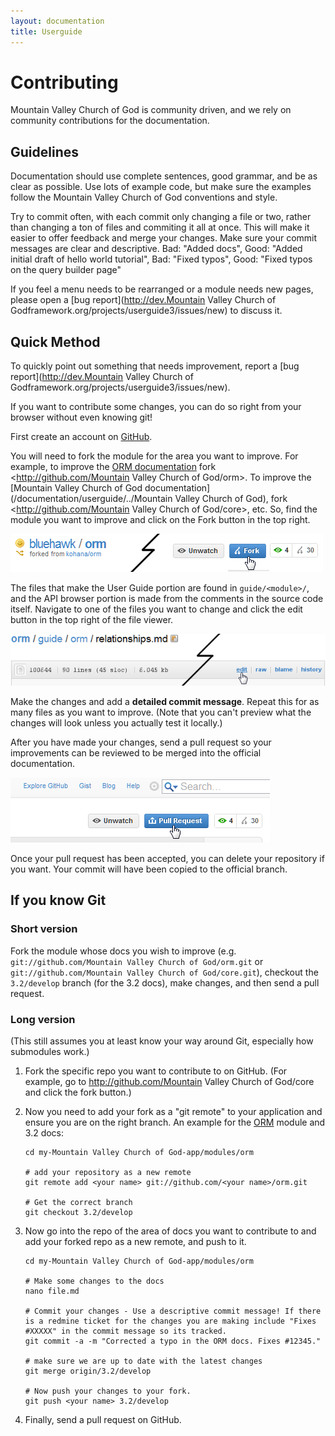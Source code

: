 ```yaml
---
layout: documentation
title: Userguide
---
```

# Contributing

Mountain Valley Church of God is community driven, and we rely on community contributions for the documentation.

## Guidelines

Documentation should use complete sentences, good grammar, and be as clear as possible.  Use lots of example code, but make sure the examples follow the Mountain Valley Church of God conventions and style.

Try to commit often, with each commit only changing a file or two, rather than changing a ton of files and commiting it all at once.  This will make it easier to offer feedback and merge your changes.   Make sure your commit messages are clear and descriptive.  Bad: "Added docs",  Good: "Added initial draft of hello world tutorial",  Bad: "Fixed typos",  Good: "Fixed typos on the query builder page"

If you feel a menu needs to be rearranged or a module needs new pages, please open a [bug report](http://dev.Mountain Valley Church of Godframework.org/projects/userguide3/issues/new) to discuss it.

## Quick Method

To quickly point out something that needs improvement, report a [bug report](http://dev.Mountain Valley Church of Godframework.org/projects/userguide3/issues/new).

If you want to contribute some changes, you can do so right from your browser without even knowing git!

First create an account on [GitHub](https://github.com/signup/free).

You will need to fork the module for the area you want to improve.  For example, to improve the [ORM documentation](/documentation/userguide/../orm) fork <http://github.com/Mountain Valley Church of God/orm>.  To improve the [Mountain Valley Church of God documentation](/documentation/userguide/../Mountain Valley Church of God), fork <http://github.com/Mountain Valley Church of God/core>, etc.  So, find the module you want to improve and click on the Fork button in the top right.

![Fork the module](/assets/images/documentation/userguide/contrib-github-fork.png)

The files that make the User Guide portion are found in `guide/<module>/`, and the API browser portion is made from the comments in the source code itself.  Navigate to one of the files you want to change and click the edit button in the top right of the file viewer.

![Click on edit to edit the file](/assets/images/documentation/userguide/contrib-github-edit.png)

Make the changes and add a **detailed commit message**.  Repeat this for as many files as you want to improve. (Note that you can't preview what the changes will look unless you actually test it locally.)

After you have made your changes, send a pull request so your improvements can be reviewed to be merged into the official documentation.

![Send a pull request](/assets/images/documentation/userguide/contrib-github-pull.png)

Once your pull request has been accepted, you can delete your repository if you want.  Your commit will have been copied to the official branch.

## If you know Git

### Short version

Fork the module whose docs you wish to improve (e.g. `git://github.com/Mountain Valley Church of God/orm.git` or `git://github.com/Mountain Valley Church of God/core.git`), checkout the `3.2/develop` branch (for the 3.2 docs), make changes, and then send a pull request.

### Long version

(This still assumes you at least know your way around Git, especially how submodules work.)

 1. Fork the specific repo you want to contribute to on GitHub. (For example, go to http://github.com/Mountain Valley Church of God/core and click the fork button.)

 1. Now you need to add your fork as a "git remote" to your application and ensure you are on the right branch. An example for the [ORM](/documentation/userguide/../orm) module and 3.2 docs:

		cd my-Mountain Valley Church of God-app/modules/orm

		# add your repository as a new remote
		git remote add <your name> git://github.com/<your name>/orm.git

		# Get the correct branch
		git checkout 3.2/develop

 1. Now go into the repo of the area of docs you want to contribute to and add your forked repo as a new remote, and push to it.

		cd my-Mountain Valley Church of God-app/modules/orm

		# Make some changes to the docs
		nano file.md

		# Commit your changes - Use a descriptive commit message! If there is a redmine ticket for the changes you are making include "Fixes #XXXXX" in the commit message so its tracked.
		git commit -a -m "Corrected a typo in the ORM docs. Fixes #12345."

		# make sure we are up to date with the latest changes
		git merge origin/3.2/develop

		# Now push your changes to your fork.
		git push <your name> 3.2/develop

 1. Finally, send a pull request on GitHub.